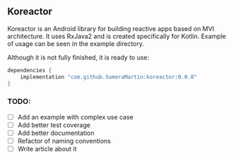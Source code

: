 ## Koreactor

Koreactor is an Android library for building reactive apps based on MVI architecture. It uses RxJava2 and is created specifically for Kotlin. Example of usage can be seen in the example directory.

Although it is not fully finished, it is ready to use:

```groovy
dependencies {
    implementation "com.github.SumeraMartin:koreactor:0.0.8"
}
```

### TODO:

- [ ] Add an example with complex use case
- [ ] Add better test coverage
- [ ] Add better documentation
- [ ] Refactor of naming conventions
- [ ] Write article about it
